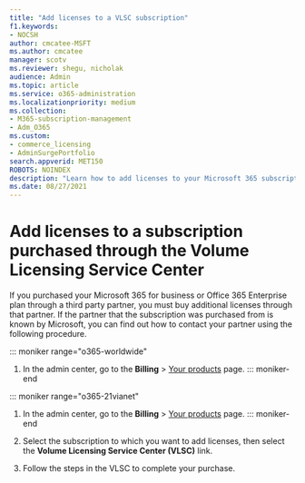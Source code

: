 ```yaml
---
title: "Add licenses to a VLSC subscription"
f1.keywords:
- NOCSH
author: cmcatee-MSFT
ms.author: cmcatee
manager: scotv
ms.reviewer: shegu, nicholak
audience: Admin
ms.topic: article
ms.service: o365-administration
ms.localizationpriority: medium
ms.collection: 
- M365-subscription-management 
- Adm_O365
ms.custom:
- commerce_licensing
- AdminSurgePortfolio
search.appverid: MET150
ROBOTS: NOINDEX
description: "Learn how to add licenses to your Microsoft 365 subscription purchased through the third-party partner, recognized by Microsoft."
ms.date: 08/27/2021
---
```


# Add licenses to a subscription purchased through the Volume Licensing Service Center

If you purchased your Microsoft 365 for business or Office 365 Enterprise plan through a third party partner, you must buy additional licenses through that partner. If the partner that the subscription was purchased from is known by Microsoft, you can find out how to contact your partner using the following procedure.
  
::: moniker range="o365-worldwide"

1. In the admin center, go to the **Billing** \> <a href="https://go.microsoft.com/fwlink/p/?linkid=842054" target="_blank">Your products</a> page.
::: moniker-end

::: moniker range="o365-21vianet"

1. In the admin center, go to the **Billing** \> <a href="https://go.microsoft.com/fwlink/p/?linkid=850626" target="_blank">Your products</a> page.
::: moniker-end

2. Select the subscription to which you want to add licenses, then select the **Volume Licensing Service Center (VLSC)** link.

3. Follow the steps in the VLSC to complete your purchase.